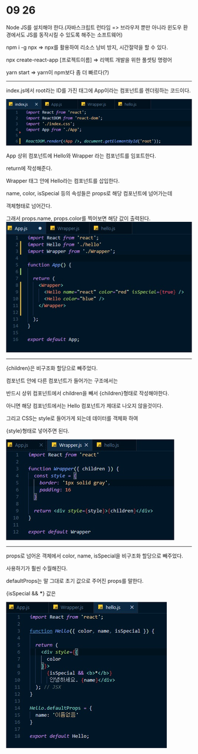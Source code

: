 # 09 26

Node JS를 설치해야 한다.(자바스크립트 런타임 => 브라우저 뿐만 아니라 윈도우 환경에서도 JS를 동작시킬 수 있도록 해주는 소프트웨어)



npm i -g npx => npx를 활용하여 리소스 낭비 방지, 시간절약을 할 수 있다.



npx create-react-app [프로젝트이름] => 리액트 개발을 위한 풀셋팅 명령어



yarn start => yarn이 npm보다 좀 더 빠르다(?)



------

index.js에서 root라는 ID를 가진 태그에 App이라는 컴포넌트를 렌더링하는 코드이다.

![20200926210146](20200926210146.jpg)



App 상위 컴포넌트에 Hello와 Wrapper 라는 컴포넌트를 임포트한다.

return에 작성해준다.

Wrapper 태그 안에 Hello라는 컴포넌트를 삽입한다.

name, color, isSpecial 등의 속성들은 props로 해당 컴포넌트에 넘어가는데

객체형태로 넘어간다.

그래서 props.name, props.color를 찍어보면 해당 값이 출력된다.![20200926210319](20200926210319.jpg)



------

{children}은 비구조화 할당으로 빼주었다.

컴포넌트 안에 다른 컴포넌트가 들어가는 구조에서는

반드시 상위 컴포넌트에서 children을 빼서 {children}형태로 작성해야한다.

아니면 해당 컴포넌트에서는 Hello 컴포넌트가 제대로 나오지 않을것이다.

그리고 CSS는 style로 들어가게 되는데 데이터를 객체화 하여

{style}형태로 넣어주면 된다.



![20200926210300](20200926210300.jpg)

---

props로 넘어온 객체에서  color, name, isSpecial을 비구조화 할당으로 빼주었다.

사용하기가 훨씬 수월해진다.

defaultProps는 말 그대로 초기 값으로 주어진 props를 말한다.

{isSpecial && <b>*</b>} 값은

![20200926210310](20200926210310.jpg)

